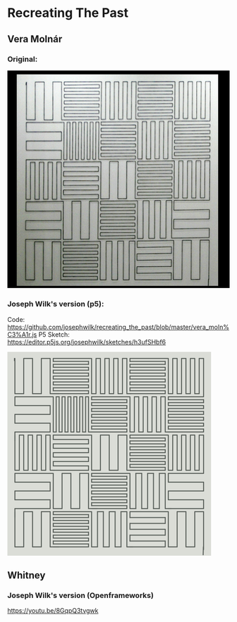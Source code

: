 # Recreating The Past

## Vera Molnár

### Original:

![](https://raw.githubusercontent.com/josephwilk/recreating_the_past/master/.images/vera_original.png)

### Joseph Wilk's version (p5):

Code: https://github.com/josephwilk/recreating_the_past/blob/master/vera_moln%C3%A1r.js
P5 Sketch: https://editor.p5js.org/josephwilk/sketches/h3ufSHbf6

![](https://raw.githubusercontent.com/josephwilk/recreating_the_past/master/.images/vera_josephwilk.png)

## Whitney

### Joseph Wilk's version (Openframeworks)

https://youtu.be/8GqpQ3tvgwk
